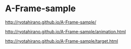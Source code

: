 # A-Frame-sample

http://ryotahirano.github.io/A-Frame-sample/

http://ryotahirano.github.io/A-Frame-sample/animation.html

http://ryotahirano.github.io/A-Frame-sample/target.html

